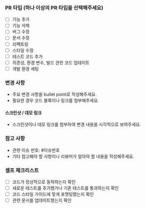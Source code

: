 ### PR 타입 (하나 이상의 PR 타입을 선택해주세요)
- [ ] 기능 추가
- [ ] 기능 삭제
- [ ] 버그 수정
- [ ] 문서 수정
- [ ] 리팩토링
- [ ] 스타일 수정
- [ ] 테스트 코드 추가
- [ ] 의존성, 환경 변수, 빌드 관련 코드 업데이트
- [ ] 개발 환경 세팅

### 변경 사항
- 주요 변경 사항을 bullet point로 작성해주세요.
- 필요한 경우 코드 블록이나 링크를 첨부해주세요.

#### 스크린샷 / 데모 링크
- 스크린샷이나 데모 링크를 첨부하여 변경 내용을 시각적으로 보여주세요.

### 참고 사항
- 관련 이슈 번호: #이슈번호
- 기타 참고해야 할 사항이나 리뷰어가 알아야 할 내용을 작성해주세요.


### 셀프 체크리스트
- [ ] 코드가 정상적으로 동작하는지 확인
- [ ] 새로운 테스트를 추가했거나 기존 테스트를 통과하는지 확인
- [ ] 코드 스타일 가이드에 맞게 포맷팅했는지 확인
- [ ] 관련 문서를 업데이트했는지 확인
